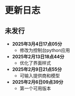 # 更新日志

## 未发行

- **2025年3月4日17点05分**
  - 修改为控制台python应用
- **2025年2月13日18点44分**
  - 优化了界面样式
- **2025年2月9日21点55分**
  - 可输入提供商和模型
- **2025年2月6日09点39分**
  - 第一个可用版本
